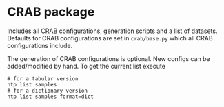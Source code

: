 # CRAB package
Includes all CRAB configurations, generation scripts and a list of datasets.
Defaults for CRAB configurations are set in ```crab/base.py``` which all CRAB configurations include.

The generation of CRAB configurations is optional.
New configs can be added/modified by hand. 
To get the current list execute
```
# for a tabular version
ntp list samples
# for a dictionary version
ntp list samples format=dict
```
